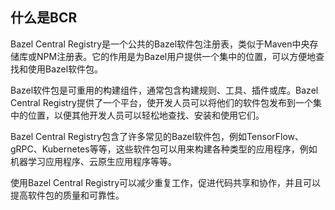 ## 什么是BCR

Bazel Central Registry是一个公共的Bazel软件包注册表，类似于Maven中央存储库或NPM注册表。它的作用是为Bazel用户提供一个集中的位置，可以方便地查找和使用Bazel软件包。

Bazel软件包是可重用的构建组件，通常包含构建规则、工具、插件或库。Bazel Central Registry提供了一个平台，使开发人员可以将他们的软件包发布到一个集中的位置，以便其他开发人员可以轻松地查找、安装和使用它们。

Bazel Central Registry包含了许多常见的Bazel软件包，例如TensorFlow、gRPC、Kubernetes等等，这些软件包可以用来构建各种类型的应用程序，例如机器学习应用程序、云原生应用程序等等。

使用Bazel Central Registry可以减少重复工作，促进代码共享和协作，并且可以提高软件包的质量和可靠性。
